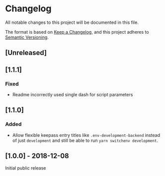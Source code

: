 # Changelog
All notable changes to this project will be documented in this file.

The format is based on [Keep a Changelog](https://keepachangelog.com/en/1.0.0/),
and this project adheres to [Semantic Versioning](https://semver.org/spec/v2.0.0.html).

## [Unreleased]

## [1.1.1]
### Fixed
- Readme incorrectly used single dash for script parameters

## [1.1.0]
### Added
- Allow flexible keepass entry titles like `.env-development-backend` instead of just `development` and still be able to run `yarn switchenv development`.

## [1.0.0] - 2018-12-08
Initial public release
